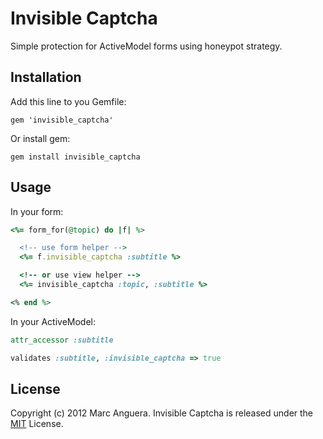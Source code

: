 # Invisible Captcha
Simple protection for ActiveModel forms using honeypot strategy.

## Installation
Add this line to you Gemfile:

```
gem 'invisible_captcha'
```

Or install gem:

```
gem install invisible_captcha
```

## Usage
In your form:

```ruby
<%= form_for(@topic) do |f| %>

  <!-- use form helper -->
  <%= f.invisible_captcha :subtitle %>

  <!-- or use view helper -->
  <%= invisible_captcha :topic, :subtitle %>

<% end %>
```

In your ActiveModel:

```ruby
attr_accessor :subtitle

validates :subtitle, :invisible_captcha => true
```

## License
Copyright (c) 2012 Marc Anguera. Invisible Captcha is released under the [MIT](http://opensource.org/licenses/MIT) License.
